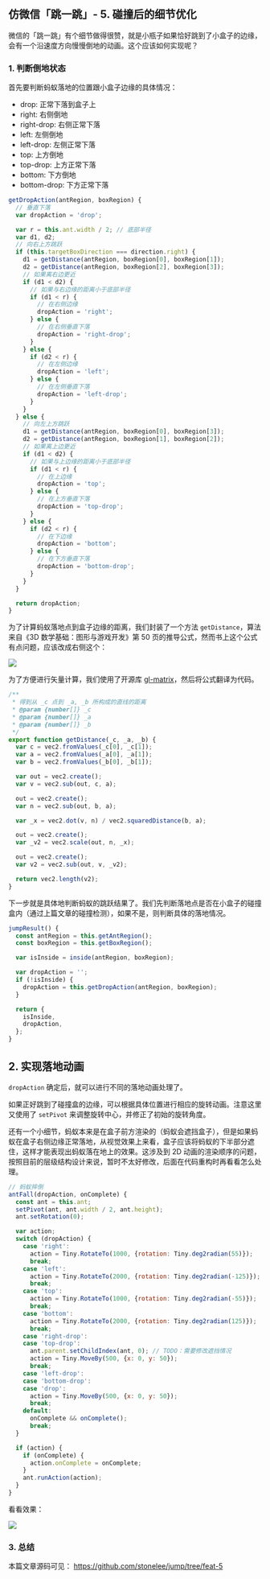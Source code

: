 ## 仿微信「跳一跳」- 5. 碰撞后的细节优化

微信的「跳一跳」有个细节做得很赞，就是小瓶子如果恰好跳到了小盒子的边缘，会有一个沿速度方向慢慢倒地的动画。这个应该如何实现呢？

### 1. 判断倒地状态

首先要判断蚂蚁落地的位置跟小盒子边缘的具体情况：

* drop: 正常下落到盒子上
* right: 右侧倒地
* right-drop: 右侧正常下落
* left: 左侧倒地
* left-drop: 左侧正常下落
* top: 上方倒地
* top-drop: 上方正常下落
* bottom: 下方倒地
* bottom-drop: 下方正常下落

```js
getDropAction(antRegion, boxRegion) {
  // 垂直下落
  var dropAction = 'drop';

  var r = this.ant.width / 2; // 底部半径
  var d1, d2;
  // 向右上方跳跃
  if (this.targetBoxDirection === direction.right) {
    d1 = getDistance(antRegion, boxRegion[0], boxRegion[1]);
    d2 = getDistance(antRegion, boxRegion[2], boxRegion[3]);
    // 如果离右边更近
    if (d1 < d2) {
      // 如果与右边缘的距离小于底部半径
      if (d1 < r) {
        // 在右侧边缘
        dropAction = 'right';
      } else {
        // 在右侧垂直下落
        dropAction = 'right-drop';
      }
    } else {
      if (d2 < r) {
        // 在左侧边缘
        dropAction = 'left';
      } else {
        // 在左侧垂直下落
        dropAction = 'left-drop';
      }
    }
  } else {
    // 向左上方跳跃
    d1 = getDistance(antRegion, boxRegion[0], boxRegion[3]);
    d2 = getDistance(antRegion, boxRegion[1], boxRegion[2]);
    // 如果离上边更近
    if (d1 < d2) {
      // 如果与上边缘的距离小于底部半径
      if (d1 < r) {
        // 在上边缘
        dropAction = 'top';
      } else {
        // 在上方垂直下落
        dropAction = 'top-drop';
      }
    } else {
      if (d2 < r) {
        // 在下边缘
        dropAction = 'bottom';
      } else {
        // 在下方垂直下落
        dropAction = 'bottom-drop';
      }
    }
  }

  return dropAction;
}
```

为了计算蚂蚁落地点到盒子边缘的距离，我们封装了一个方法 `getDistance`，算法来自《3D 数学基础：图形与游戏开发》第 50 页的推导公式，然而书上这个公式有点问题，应该改成右侧这个：

![](https://gw.alipayobjects.com/zos/rmsportal/CHBDTdCykGofOtJtSqOQ.png)

为了方便进行矢量计算，我们使用了开源库 [gl-matrix](https://github.com/toji/gl-matrix.git)，然后将公式翻译为代码。

```js
/**
 * 得到从 _c 点到 _a, _b 所构成的直线的距离
 * @param {number[]} _c
 * @param {number[]} _a
 * @param {number[]} _b
 */
export function getDistance(_c, _a, _b) {
  var c = vec2.fromValues(_c[0], _c[1]);
  var a = vec2.fromValues(_a[0], _a[1]);
  var b = vec2.fromValues(_b[0], _b[1]);

  var out = vec2.create();
  var v = vec2.sub(out, c, a);

  out = vec2.create();
  var n = vec2.sub(out, b, a);

  var _x = vec2.dot(v, n) / vec2.squaredDistance(b, a);

  out = vec2.create();
  var _v2 = vec2.scale(out, n, _x);

  out = vec2.create();
  var v2 = vec2.sub(out, v, _v2);

  return vec2.length(v2);
}
```

下一步就是具体地判断蚂蚁的跳跃结果了。我们先判断落地点是否在小盒子的碰撞盒内（通过上篇文章的碰撞检测），如果不是，则判断具体的落地情况。

```js
jumpResult() {
  const antRegion = this.getAntRegion();
  const boxRegion = this.getBoxRegion();

  var isInside = inside(antRegion, boxRegion);

  var dropAction = '';
  if (!isInside) {
    dropAction = this.getDropAction(antRegion, boxRegion);
  }

  return {
    isInside,
    dropAction,
  };
}
```

## 2. 实现落地动画

`dropAction` 确定后，就可以进行不同的落地动画处理了。

如果正好跳到了碰撞盒的边缘，可以根据具体位置进行相应的旋转动画。注意这里又使用了 `setPivot` 来调整旋转中心，并修正了初始的旋转角度。

还有一个小细节，蚂蚁本来是在盒子前方渲染的（蚂蚁会遮挡盒子），但是如果蚂蚁在盒子右侧边缘正常落地，从视觉效果上来看，盒子应该将蚂蚁的下半部分遮住，这样才能表现出蚂蚁落在地上的效果。这涉及到 2D 动画的渲染顺序的问题，按照目前的层级结构设计来说，暂时不太好修改，后面在代码重构时再看看怎么处理。

```js
// 蚂蚁摔倒
antFall(dropAction, onComplete) {
  const ant = this.ant;
  setPivot(ant, ant.width / 2, ant.height);
  ant.setRotation(0);

  var action;
  switch (dropAction) {
    case 'right':
      action = Tiny.RotateTo(1000, {rotation: Tiny.deg2radian(55)});
      break;
    case 'left':
      action = Tiny.RotateTo(2000, {rotation: Tiny.deg2radian(-125)});
      break;
    case 'top':
      action = Tiny.RotateTo(1000, {rotation: Tiny.deg2radian(-55)});
      break;
    case 'bottom':
      action = Tiny.RotateTo(2000, {rotation: Tiny.deg2radian(125)});
      break;
    case 'right-drop':
    case 'top-drop':
      ant.parent.setChildIndex(ant, 0); // TODO：需要修改遮挡情况
      action = Tiny.MoveBy(500, {x: 0, y: 50});
      break;
    case 'left-drop':
    case 'bottom-drop':
    case 'drop':
      action = Tiny.MoveBy(500, {x: 0, y: 50});
      break;
    default:
      onComplete && onComplete();
      break;
  }

  if (action) {
    if (onComplete) {
      action.onComplete = onComplete;
    }
    ant.runAction(action);
  }
}
```

看看效果：

![](https://gw.alipayobjects.com/zos/rmsportal/mgbzNXcATkxmxrxXsCsL.gif)

### 3. 总结

本篇文章源码可见：
https://github.com/stonelee/jump/tree/feat-5
